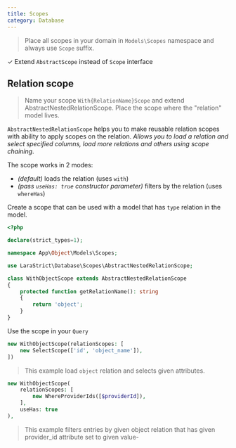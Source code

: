 ```yaml
---
title: Scopes
category: Database
---
```


> Place all scopes in your domain in `Models\Scopes` namespace and always use `Scope` suffix.

✓ Extend `AbstractScope` instead of `Scope` interface

## Relation scope

> Name your scope `With{RelationName}Scope` and extend AbstractNestedRelationScope. Place the scope where the "relation"
> model lives.

`AbstractNestedRelationScope` helps you to make reusable relation scopes with ability to apply scopes on the
relation. _Allows you to load a relation and select specified columns, load more relations and others using scope
chaining_.

The scope works in 2 modes:

- _(default)_ loads the relation (uses `with`)
- _(pass `useHas: true` constructor parameter)_ filters by the relation (uses `whereHas`)

Create a scope that can be used with a model that has `type` relation in the model.

```php
<?php

declare(strict_types=1);

namespace App\Object\Models\Scopes;

use LaraStrict\Database\Scopes\AbstractNestedRelationScope;

class WithObjectScope extends AbstractNestedRelationScope
{
    protected function getRelationName(): string
    {
        return 'object';
    }
}
```

Use the scope in your `Query`

```php
new WithObjectScope(relationScopes: [
    new SelectScope(['id', 'object_name']),
])
```

> This example load `object` relation and selects given attributes.

```php
new WithObjectScope(
    relationScopes: [
        new WhereProviderIds([$providerId]),
    ],
    useHas: true
),
```

> This example filters entries by given object relation that has given provider_id attribute set to given value- 

